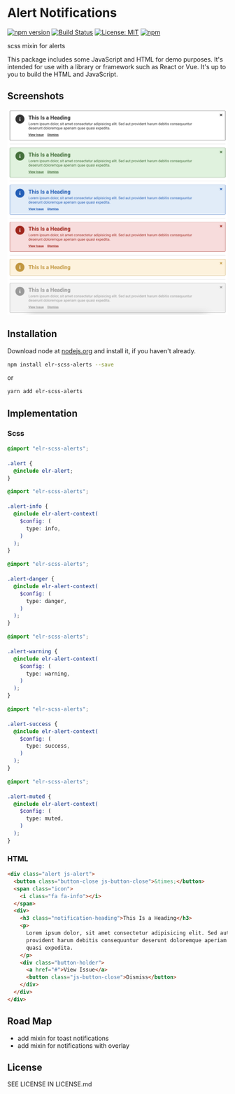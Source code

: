 # Alert Notifications

[![npm version](http://img.shields.io/npm/v/elr-scss-alerts.svg)](https://www.npmjs.org/package/elr-scss-alerts)
[![Build Status](https://github.com/elr-scss-alerts/workflows/CI/badge.svg)](https://github.com/elr-scss-alerts/actions?workflow=CI)
[![License: MIT](https://img.shields.io/badge/License-MIT-yellow.svg)](https://opensource.org/licenses/MIT)
[![npm](https://img.shields.io/npm/dm/elr-scss-alerts.svg?style=flat)](https://npmjs.com/package/elr-scss-alerts)

scss mixin for alerts

This package includes some JavaScript and HTML for demo purposes. It's intended for use with a library or framework such as React or Vue. It's up to you to build the HTML and JavaScript.

## Screenshots

![screenshot](./src/screenshot.png)

## Installation

Download node at [nodejs.org](http://nodejs.org) and install it, if you haven't already.

```sh
npm install elr-scss-alerts --save
```

or

```sh
yarn add elr-scss-alerts
```

## Implementation

### Scss

```scss
@import "elr-scss-alerts";

.alert {
  @include elr-alert;
}
```

```scss
@import "elr-scss-alerts";

.alert-info {
  @include elr-alert-context(
    $config: (
      type: info,
    )
  );
}
```

```scss
@import "elr-scss-alerts";

.alert-danger {
  @include elr-alert-context(
    $config: (
      type: danger,
    )
  );
}
```

```scss
@import "elr-scss-alerts";

.alert-warning {
  @include elr-alert-context(
    $config: (
      type: warning,
    )
  );
}
```

```scss
@import "elr-scss-alerts";

.alert-success {
  @include elr-alert-context(
    $config: (
      type: success,
    )
  );
}
```

```scss
@import "elr-scss-alerts";

.alert-muted {
  @include elr-alert-context(
    $config: (
      type: muted,
    )
  );
}
```

### HTML

```html
<div class="alert js-alert">
  <button class="button-close js-button-close">&times;</button>
  <span class="icon">
    <i class="fa fa-info"></i>
  </span>
  <div>
    <h3 class="notification-heading">This Is a Heading</h3>
    <p>
      Lorem ipsum dolor, sit amet consectetur adipisicing elit. Sed aut
      provident harum debitis consequuntur deserunt doloremque aperiam quae
      quasi expedita.
    </p>
    <div class="button-holder">
      <a href="#">View Issue</a>
      <button class="js-button-close">Dismiss</button>
    </div>
  </div>
</div>
```

## Road Map

- add mixin for toast notifications
- add mixin for notifications with overlay

## License

SEE LICENSE IN LICENSE.md
